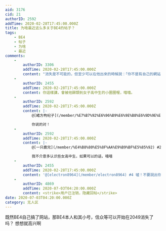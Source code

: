 ```yaml
---
aid: 3176
cid: 21
authorID: 2592
addTime: 2020-02-28T17:45:00.000Z
title: 为啥最近这么多关于BE4的帖子？
tags:
    - BE4
    - 帖子
    - 为啥
    - 最近
comments:
    -
        authorID: 3306
        addTime: 2020-02-28T17:45:00.000Z
        content: "消失是不可能的，但至少可以在他出來的時候說：「你不是有自己的網站嗎？」\U0001F926‍♂️"
    -
        authorID: 2455
        addTime: 2020-02-28T17:45:00.000Z
        content: 你這樣講，會被他歸類到女子高中生的小圈圈喔，嘻嘻。
    -
        authorID: 2592
        addTime: 2020-02-28T17:45:00.000Z
        content: |-
            @[緒方枸杞子](/member/%E7%B7%92%E6%96%B9%E6%9E%B8%E6%9D%9E%E5%AD%90) #1

            你说的对！
    -
        authorID: 2592
        addTime: 2020-02-28T17:45:00.000Z
        content: |-
            @[一只鹿兒](/member/%E4%B8%80%E5%8F%AA%E9%B9%BF%E5%85%92) #2

            我不介意多认识些女高中生，如果可以的话，嘻嘻
    -
        authorID: 2455
        addTime: 2020-02-28T17:45:00.000Z
        content: '@[electron8964](/member/electron8964) #4 噓！不要說出你的小祕密。'
    -
        authorID: 4869
        addTime: 2020-07-03T04:20:00.000Z
        content: <strike>用户已注销，隐藏回帖</strike>
date: 2020-07-03T04:20:00.000Z
category: 无人区
---
```


既然BE4自己搞了网站，那BE4本人和其小号，信众等可以开始在2049消失了吗？ 想想就高兴啊
